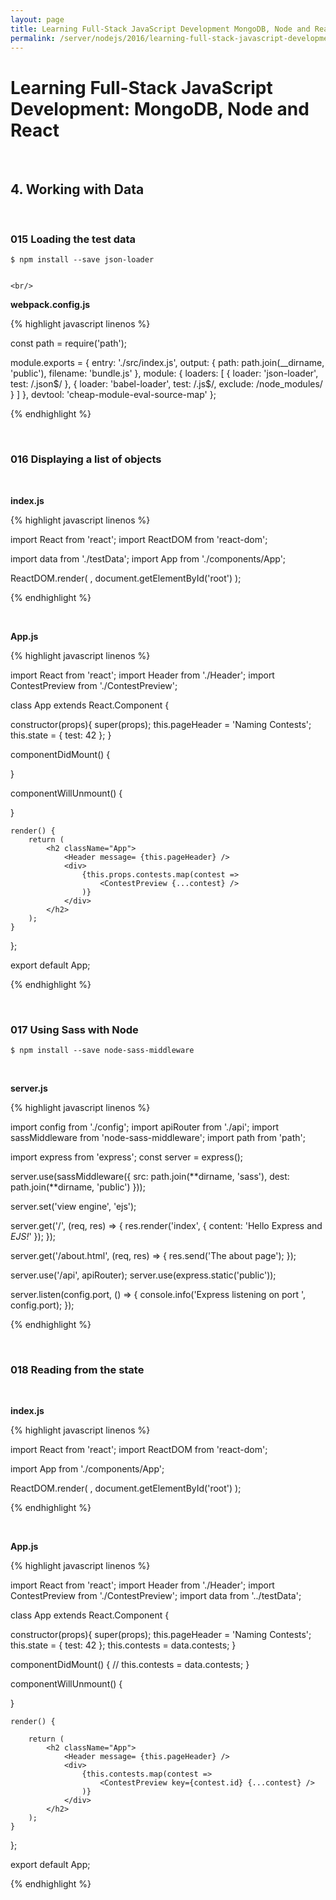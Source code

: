 ```yaml
---
layout: page
title: Learning Full-Stack JavaScript Development MongoDB, Node and React
permalink: /server/nodejs/2016/learning-full-stack-javascript-development/working-with-data/
---
```


# Learning Full-Stack JavaScript Development: MongoDB, Node and React

<br/>

## 4. Working with Data

<br/>

### 015 Loading the test data

    $ npm install --save json-loader


    <br/>

**webpack.config.js**

{% highlight javascript linenos %}

const path = require('path');

module.exports = {
entry: './src/index.js',
output: {
path: path.join(\_\_dirname, 'public'),
filename: 'bundle.js'
},
module: {
loaders: [
{
loader: 'json-loader',
test: /\.json$/
},
{
loader: 'babel-loader',
test: /\.js$/,
exclude: /node_modules/
}
]
},
devtool: 'cheap-module-eval-source-map'
};

{% endhighlight %}

<br/>

### 016 Displaying a list of objects

<br/>

**index.js**

{% highlight javascript linenos %}

import React from 'react';
import ReactDOM from 'react-dom';

import data from './testData';
import App from './components/App';

ReactDOM.render(
<App contests={data.contests} />,
document.getElementById('root')
);

{% endhighlight %}

<br/>

**App.js**

{% highlight javascript linenos %}

import React from 'react';
import Header from './Header';
import ContestPreview from './ContestPreview';

class App extends React.Component {
  
 constructor(props){
super(props);
this.pageHeader = 'Naming Contests';
this.state = { test: 42 };
}
  
 componentDidMount() {
  
 }
  
 componentWillUnmount() {
  
 }

    render() {
        return (
            <h2 className="App">
                <Header message= {this.pageHeader} />
                <div>
                    {this.props.contests.map(contest =>
                        <ContestPreview {...contest} />
                    )}
                </div>
            </h2>
        );
    }

};

export default App;

{% endhighlight %}

<br/>

### 017 Using Sass with Node

    $ npm install --save node-sass-middleware

<br/>

**server.js**

{% highlight javascript linenos %}

import config from './config';
import apiRouter from './api';
import sassMiddleware from 'node-sass-middleware';
import path from 'path';

import express from 'express';
const server = express();

server.use(sassMiddleware({
src: path.join(**dirname, 'sass'),
dest: path.join(**dirname, 'public')
}));

server.set('view engine', 'ejs');

server.get('/', (req, res) => {
res.render('index', {
content: 'Hello Express and <em>EJS!</em>'
});
});

server.get('/about.html', (req, res) => {
res.send('The about page');
});

server.use('/api', apiRouter);
server.use(express.static('public'));

server.listen(config.port, () => {
console.info('Express listening on port ', config.port);
});

{% endhighlight %}

<br/>

### 018 Reading from the state

<br/>

**index.js**

{% highlight javascript linenos %}

import React from 'react';
import ReactDOM from 'react-dom';

import App from './components/App';

ReactDOM.render(
<App />,
document.getElementById('root')
);

{% endhighlight %}

<br/>

**App.js**

{% highlight javascript linenos %}

import React from 'react';
import Header from './Header';
import ContestPreview from './ContestPreview';
import data from '../testData';

class App extends React.Component {
  
 constructor(props){
super(props);
this.pageHeader = 'Naming Contests';
this.state = { test: 42 };
this.contests = data.contests;
}
  
 componentDidMount() {
// this.contests = data.contests;
}
  
 componentWillUnmount() {
  
 }

    render() {

        return (
            <h2 className="App">
                <Header message= {this.pageHeader} />
                <div>
                    {this.contests.map(contest =>
                        <ContestPreview key={contest.id} {...contest} />
                    )}
                </div>
            </h2>
        );
    }

};

export default App;

{% endhighlight %}
